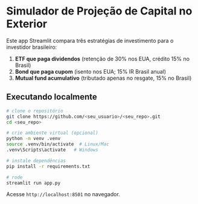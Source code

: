 # Simulador de Projeção de Capital no Exterior

Este app Streamlit compara três estratégias de investimento para o investidor brasileiro:

1. **ETF que paga dividendos** (retenção de 30% nos EUA, crédito 15% no Brasil)
2. **Bond que paga cupom** (isento nos EUA; 15% IR Brasil anual)
3. **Mutual fund acumulativo** (tributado apenas no resgate, 15% no Brasil)

## Executando localmente

```bash
# clone o repositório
git clone https://github.com/<seu_usuario>/<seu_repo>.git
cd <seu_repo>

# crie ambiente virtual (opcional)
python -m venv .venv
source .venv/bin/activate  # Linux/Mac
.venv\Scripts\activate   # Windows

# instale dependências
pip install -r requirements.txt

# rode
streamlit run app.py
```

Acesse `http://localhost:8501` no navegador.

